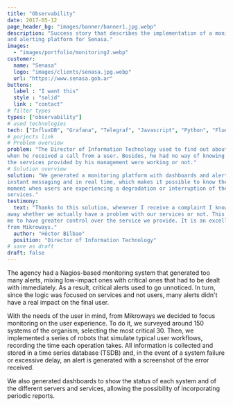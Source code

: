 ```yaml
---
title: "Observability"
date: 2017-05-12
page_header_bg: "images/banner/banner1.jpg.webp"
description: "Success story that describes the implementation of a monitoring
and alerting platform for Senasa."
images: 
  - "images/portfolio/monitoring2.webp"
customer:
  name: "Senasa"
  logo: "images/clients/senasa.jpg.webp"
  url: "https://www.senasa.gob.ar"
buttons:
  label : "I want this"
  style : "solid"
  link : "contact"
# filter types
types: ["observability"]
# used technologies
tech: ["InfluxDB", "Grafana", "Telegraf", "Javascript", "Python", "FluentD"]
# porjects link
# Problem overview
problem: "The Director of Information Technology used to find out about problems
when he received a call from a user. Besides, he had no way of knowing whether
the services provided by his management were working or not."
# Solution overview
solution: "We generated a monitoring platform with dashboards and alerts by
instant messaging and in real time, which makes it possible to know the exact
moment when users are experiencing a degradation or interruption of the
services."
testimony:
  text: "Thanks to this solution, whenever I receive a complaint I know right
away whether we actually have a problem with our services or not. This allowed
me to have greater control over the service we provide. It is an excellent work
from Mikroways."
  author: "Héctor Bilbao"
  position: "Director of Information Technology"
# save as draft
draft: false
---
```


The agency had a Nagios-based monitoring system that generated too many alerts,
mixing low-impact ones with critical ones that had to be dealt with immediately.
As a result, critical alerts used to go unnoticed. In turn, since the logic was
focused on services and not users, many alerts didn't have a real impact on the
final user.

With the needs of the user in mind, from Mikroways we decided to focus
monitoring on the user experience. To do it, we surveyed around 150 systems of
the organism, selecting the most critical 30. Then, we implemented a series of
robots that simulate typical user workflows, recording the time each operation
takes. All information is collected and stored in a time series database (TSDB)
and, in the event of a system failure or excessive delay, an alert is generated
with a screenshot of the error received.

We also generated dashboards to show the status of each system and of the
different servers and services, allowing the possibility of incorporating
periodic reports.
